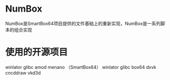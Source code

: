 # NumBox
NumBox是SmartBox64项目提供的文件基础上的重新实现，NumBox是一系列脚本的组合实现
# 使用的开源项目
winlator glibc amod
menano （SmartBox64）
winlator glibc
box64
dxvk
cncddraw
vkd3d
